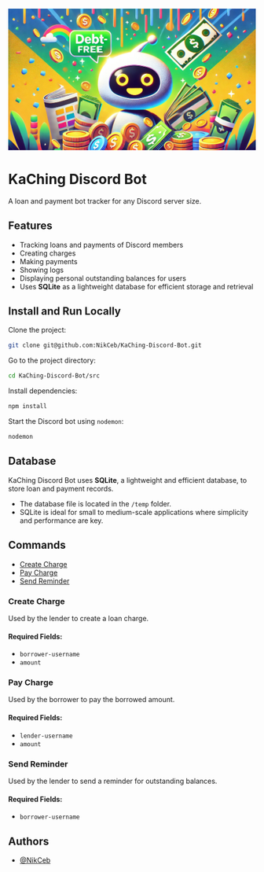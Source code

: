 ![Logo](./images/KaChingBot.jpg)

# KaChing Discord Bot

A loan and payment bot tracker for any Discord server size.

## Features

- Tracking loans and payments of Discord members
- Creating charges
- Making payments
- Showing logs
- Displaying personal outstanding balances for users
- Uses **SQLite** as a lightweight database for efficient storage and retrieval

## Install and Run Locally

Clone the project:

```bash
git clone git@github.com:NikCeb/KaChing-Discord-Bot.git
```

Go to the project directory:

```bash
cd KaChing-Discord-Bot/src
```

Install dependencies:

```bash
npm install
```

Start the Discord bot using `nodemon`:

```bash
nodemon
```

## Database

KaChing Discord Bot uses **SQLite**, a lightweight and efficient database, to store loan and payment records.

- The database file is located in the `/temp` folder.
- SQLite is ideal for small to medium-scale applications where simplicity and performance are key.

## Commands

- [Create Charge](#create-charge)
- [Pay Charge](#pay-charge)
- [Send Reminder](#send-reminder)

### Create Charge

Used by the lender to create a loan charge.

#### **Required Fields:**

- `borrower-username`
- `amount`

### Pay Charge

Used by the borrower to pay the borrowed amount.

#### **Required Fields:**

- `lender-username`
- `amount`

### Send Reminder

Used by the lender to send a reminder for outstanding balances.

#### **Required Fields:**

- `borrower-username`

## Authors

- [@NikCeb](https://github.com/NikCeb)

